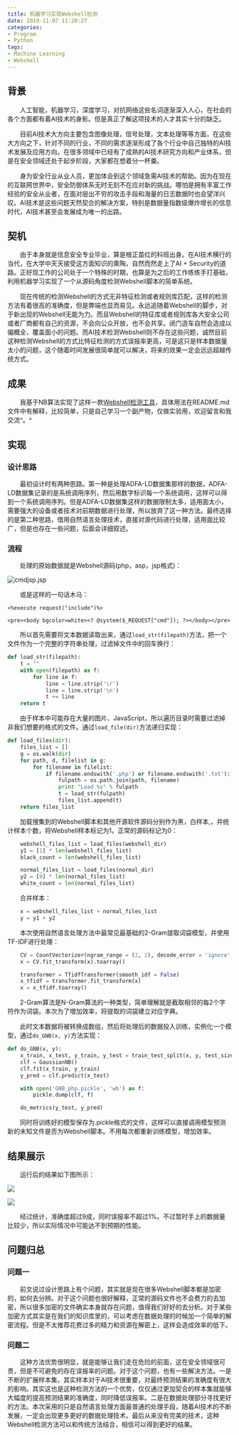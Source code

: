 ```yaml
---
title: 机器学习实现Webshell检测
date: 2019-11-07 11:20:27
categories:
- Program
- Python
tags:
- Machine Learning
- Webshell
---
```

## 背景

&emsp;&emsp;人工智能，机器学习，深度学习，对抗网络这些名词逐渐深入人心，在社会的各个方面都有着AI技术的身影。但是真正了解这项技术的人才其实十分的缺乏。

&emsp;&emsp;目前AI技术大方向主要包含图像处理，信号处理，文本处理等等方面，在这些大方向之下，针对不同的行业，不同的需求逐渐形成了各个行业中自己独特的AI技术发展及应用方向。在很多领域中已经有了成熟的AI技术研究方向和产业体系，但是在安全领域还处于起步阶段，大家都在想着分一杯羹。

&emsp;&emsp;身为安全行业从业人员，更加体会到这个领域急需AI技术的帮助。因为在现在的互联网世界中，安全防御体系无时无刻不在应对新的挑战。哪怕是拥有丰富工作经验的安全从业者，在面对层出不穷的攻击手段和海量的日志数据时也会望洋兴叹。AI技术是这些问题天然契合的解决方案，特别是数据量指数级爆炸增长的信息时代，AI技术甚至会发展成为唯一的出路。

<!-- more -->

## 契机

&emsp;&emsp;由于本身就是信息安全专业毕业，算是根正苗红的科班出身。在AI技术横行的当代，在大学中天天接受这方面知识的熏陶，自然而然走上了AI + Security的道路。正好现工作的公司处于一个特殊的时期，也算是为之后的工作练练手打基础，利用机器学习实现了一个从源码角度检测Webshell脚本的简单系统。

&emsp;&emsp;现在传统的检测Webshell的方式无非特征检测或者规则库匹配，这样的检测方法有着很高的准确度，但是弊端也显而易见。永远追随着Webshell的脚步，对于新出现的Webshell无能为力。而且Webshell的特征库或者规则库各大安全公司或者厂商都有自己的资源，不会向公众开放，也不会共享。闭门造车自然会造成以偏概全，覆盖面小的问题。而AI技术检测Webshell则不存在这些问题，诚然目前这种检测Webshell的方式比特征检测的方式误报率更高，可是这只是样本数据量太小的问题，这个随着时间发展很简单就可以解决，将来的效果一定会远远超越传统方式。

## 成果

&emsp;&emsp;我基于NB算法实现了这样一款[Webshell检测工具](https://github.com/Coldwave96/WebShell-Detection_System)，具体用法在README.md文件中有解释，比较简单，只是自己学习一个副产物，仅做实验用，欢迎留言和我交流^。^

## 实现

### 设计思路

&emsp;&emsp;最初设计时有两种思路。第一种是处理ADFA-LD数据集那样的数据，ADFA-LD数据集记录的是系统调用序列，然后用数字标识每一个系统调用，这样可以得到一个系统调用序列。但是ADFA-LD数据集这样的数据限制太多，适用面太小，需要强大的设备或者技术对前期数据进行处理，所以放弃了这一种方法。最终选择的是第二种思路，借用自然语言处理技术，直接对源代码进行处理，适用面比较广，但是也存在一些问题，后面会详细叙述。

### 流程

&emsp;&emsp;处理的原始数据就是Webshell源码(php，asp，jsp格式)：

![cmdjsp.jsp](/img/WebshellDetection/WebshellDetection1.png)

&emsp;&emsp;或是这样的一句话木马：

```code
<%execute request("include")%>
```

```code
<pre><body bgcolor=white><? @system($_REQUEST["cmd"]); ?></body></pre>
```

&emsp;&emsp;所以首先需要将文本数据读取出来，通过`load_str(filepath)`方法，把一个文件作为一个完整的字符串处理，过滤掉文件中的回车换行：

```Python
def load_str(filepath):
    t = ""
    with open(filepath) as f:
        for line in f:
            line = line.strip('\r')
            line = line.strip('\n')
            t += line
    return t
```

&emsp;&emsp;由于样本中可能存在大量的图片、JavaScript，所以遍历目录时需要过滤掉非我们想要的格式的文件。通过`load_file(dir)`方法递归实现：

```python
def load_files(dir):
    files_list = []
    g = os.walk(dir)
    for path, d, filelist in g:
        for filename in filelist:
            if filename.endswith('.php') or filename.endswith('.txt'):
                fulpath = os.path.join(path, filename)
                print "Load %s" % fulpath
                t = load_str(fulpath)
                files_list.append(t)
    return files_list
```

&emsp;&emsp;加载搜集到的Webshell脚本和其他开源软件源码分别作为黑，白样本,，并统计样本个数，将Webshell样本标记为1，正常的源码标记为0：

```Python
    webshell_files_list = load_files(webshell_dir)
    y1 = [1] * len(webshell_files_list)
    black_count = len(webshell_files_list)

    normal_files_list = load_files(normal_dir)
    y2 = [0] * len(normal_files_list)
    white_count = len(normal_files_list)
```

&emsp;&emsp;合并样本：

```Python
    x = webshell_files_list + normal_files_list
    y = y1 + y2
```

&emsp;&emsp;本次使用自然语言处理方法中最常见最基础的2-Gram提取词袋模型，并使用TF-IDF进行处理：

```Python
    CV = CountVectorizer(ngram_range = (2, 2), decode_error = 'ignore', max_features = max_features, token_pattern = r'\b\w+\b', min_df = 1, max_df = 1.0)
    x = CV.fit_transform(x).toarray()

    transformer = TfidfTransformer(smooth_idf = False)
    x_tfidf = transformer.fit_transform(x)
    x = x_tfidf.toarray()
```

&emsp;&emsp;2-Gram算法是N-Gram算法的一种类型，简单理解就是截取相邻的每2个字符作为词袋。本次为了增加效率，将提取的词袋建立对应字典。

&emsp;&emsp;此时文本数据将被转换成数组，然后将处理后的数据投入训练，实例化一个模型，通过`do_GNB(x, y)`方法实现：

```Python
def do_GNB(x, y):
    x_train, x_test, y_train, y_test = train_test_split(x, y, test_size=0.4, random_state=0)
    clf = GaussianNB()
    clf.fit(x_train, y_train)
    y_pred = clf.predict(x_test)

    with open('GNB_php.pickle', 'wb') as f:
        pickle.dump(clf, f)

    do_metrics(y_test, y_pred)
```

&emsp;&emsp;同时将训练好的模型保存为.pickle格式的文件，这样可以直接调用模型预测新的未知文件是否为Webshell脚本。不用每次都重新训练模型，增加效率。

## 结果展示

&emsp;&emsp;运行后的结果如下图所示：

![](/img/WebshellDetection/WebshellDetection2.png)

![](/img/WebshellDetection/WebshellDetection3.png)

&emsp;&emsp;经过统计，准确度超过9成，同时误报率不超过1%。不过暂时手上的数据量比较少，所以实际情况中可能达不到预期的性能。

## 问题归总

### 问题一

&emsp;&emsp;前文说过设计思路上有个问题，其实就是现在很多Webshell脚本都是加密的，如何去分辨。对于这个问题也很好解释，正常的源码文件也不会费力的去加密，所以很多加密的文件确实本身就存在问题，值得我们好好的去分析。对于某些加密方式其实是在我们的知识库里的，可以考虑在数据处理的时候加一个简单的解密流程。但是不太推荐花费过多的精力和资源在解密上，这样会造成效率的低下。

### 问题二

&emsp;&emsp;这种方法优势很明显，就是能够让我们走在危险的前面，这在安全领域很可贵，但是不可避免的存在误报率的问题。对于这个问题，也有一些解决方法。一是不断的扩展样本集，其实样本对于AI技术很重要，对最终预测结果的准确度有很大的影响。其实这也是这种检测方法的一个优势，仅仅通过更加契合的样本集就能够大幅度的提高预测结果的准确度，同时降低误报率。二是在数据处理部分寻找更好的方法。本次采用的只是自然语言处理方面最普通的处理手段，随着AI技术的不断发展，一定会出现更多更好的数据处理技术。最后从来没有完美的技术，这种Webshell检测方法可以和传统方法结合，相信可以得到更好的结果。